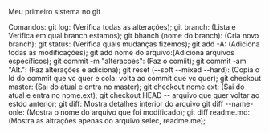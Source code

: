 Meu primeiro sistema no git

Comandos:
	git log: (Verifica todas as alterações);
	git branch:				(Lista e Verifica em qual branch estamos);
	git bhanch (nome do branch): (Cria novo branch);
	git status:				(Verifica quais mudanças fizemos);
	git add -A:				(Adiciona todas as modificações);
	git add nome do arquivo:(Adiciona arquivos específicos);
	git commit -m "alteracoes": (Faz o comiit);
	git commit -am "Alt.": (Faz alterações e adiciona);
	git reset (--soft --mixed --hard): (Copia o Id do commit que vc quer e cola: volta ao commit que vc quer);
	git checkout master:	(Sai do atual e entra no master);
	git checkout nome.ext: (Sai do atual e entra no nome.ext);
	git checkout HEAD -- arquivo que quer voltar ao estdo anterior;
	git diff:	Mostra detalhes interior do arquivo
	git diff --name-onle: (Mostra o nome do arquivo que foi modificado);
	git diff readme.md: (Mostra as altrações apenas do arquivo selec, readme.me);
